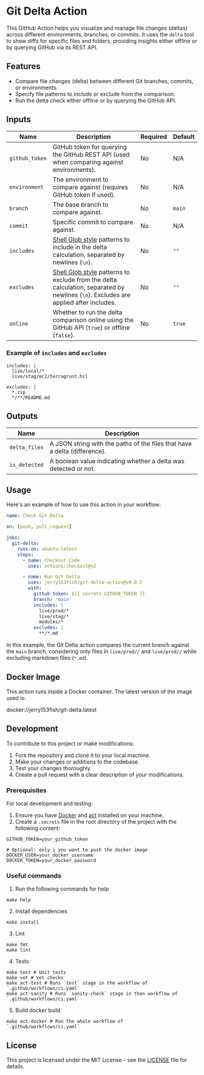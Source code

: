 # Git Delta Action

This GitHub Action helps you visualize and manage file changes (deltas) across different environments, branches, or commits. It uses the `delta` tool to show diffs for specific files and folders, providing insights either offline or by querying GitHub via its REST API.

## Features

- Compare file changes (delta) between different Git branches, commits, or environments.
- Specify file patterns to include or exclude from the comparison.
- Run the delta check either offline or by querying the GitHub API.

## Inputs

| Name              | Description                                                                                              | Required | Default      |
|-------------------|----------------------------------------------------------------------------------------------------------|----------|--------------|
| `github_token`    | GitHub token for querying the GitHub REST API (used when comparing against environments).                 | No       | N/A          |
| `environment`     | The environment to compare against (requires GitHub token if used).                                       | No       | N/A          |
| `branch`          | The base branch to compare against.                                                                      | No       | `main`       |
| `commit`          | Specific commit to compare against.                                                                      | No       | N/A          |
| `includes`        | [Shell Glob style](https://teaching.idallen.com/cst8207/18w/notes/190_glob_patterns.html) patterns to include in the delta calculation, separated by newlines (`\n`).                        | No       | `""`         |
| `excludes`        | [Shell Glob style](https://teaching.idallen.com/cst8207/18w/notes/190_glob_patterns.html) patterns to exclude from the delta calculation, separated by newlines (`\n`). Excludes are applied after includes. | No       | `""`         |
| `online`          | Whether to run the delta comparison online using the GitHub API (`true`) or offline (`false`).            | No       | `true`       |

### Example of `includes` and `excludes`

```
includes: |
  live/local/*
  live/stag/ec2/terragrunt.hcl

excludes: |
  *.zip
  */**/README.md
```

## Outputs

| Name            | Description                                                             |
|-----------------|-------------------------------------------------------------------------|
| `delta_files`   | A JSON string with the paths of the files that have a delta (difference).|
| `is_detected`   | A boolean value indicating whether a delta was detected or not.          |

## Usage

Here's an example of how to use this action in your workflow:

```yaml
name: Check Git Delta

on: [push, pull_request]

jobs:
  git-delta:
    runs-on: ubuntu-latest
    steps:
      - name: Checkout Code
        uses: actions/checkout@v2

      - name: Run Git Delta
        uses: jerry153fish/git-delta-action@v0.0.2
        with:
          github_token: ${{ secrets.GITHUB_TOKEN }}
          branch: 'main'
          includes: |
            live/prod/*
            live/stag/*
            modules/*
          excludes: |
            **/*.md
```

In this example, the Git Delta action compares the current branch against the `main` branch, considering only files in `live/prod//` and `live/prod//` while excluding markdown files (`*.md`).

## Docker Image

This action runs inside a Docker container. The latest version of the image used is:

docker://jerry153fish/git-delta:latest

## Development

To contribute to this project or make modifications:

1. Fork the repository and clone it to your local machine.
2. Make your changes or additions to the codebase.
3. Test your changes thoroughly.
4. Create a pull request with a clear description of your modifications.

### Prerequisites
For local development and testing:

1. Ensure you have [Docker](https://www.docker.com/) and [act](https://github.com/nektos/act) installed on your machine.
2. Create a `.secrets` file in the root directory of the project with the following content:


```
GITHUB_TOKEN=your_github_token

# Optional: only i you want to push the docker image
DOCKER_USER=your_docker_username
DOCKER_TOKEN=your_docker_password
```

### Useful commands

1. Run the following commands for help
   
```
make help
```

2. Install dependencies

```
make install
```

3. Lint
   
```
make fmt 
make lint
```
   
4. Tests

```
make test # Unit tests
make vet # Vet checks
make act-test # Runs `test` stage in the workflow of `.github/workflows/ci.yaml`
make act-sanity # Runs `sanity-check` stage in then workflow of `.github/workflows/ci.yaml`
```

5. Build docker build

```
make act-docker # Run the whole workflow of `.github/workflows/ci.yaml`
```

## License

This project is licensed under the MIT License - see the [LICENSE](LICENSE) file for details.